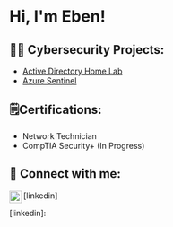 <h1>Hi, I'm Eben! 
<h2>👨‍💻 Cybersecurity Projects:</h2>


  - [Active Directory Home Lab](https://github.com/eawuku/ActiveDirectoryLab)
  - [Azure Sentinel](https://github.com/eawuku/ActiveDirectoryLab)

<h2> 🗒️Certifications:</h2>

- Network Technician
- CompTIA Security+ (In Progress)
  

<h2> 🤳 Connect with me:</h2>

<img align="left" alt="eawuku | LinkedIn" width="22px" src="https://cdn.jsdelivr.net/npm/simple-icons@v3/icons/linkedin.svg"/>[linkedin]

[linkedin]: 

<!--
**eawuku/eawuku** is a ✨ _special_ ✨ repository because its `README.md` (this file) appears on your GitHub profile.

Here are some ideas to get you started:

- 🔭 I’m currently working on ...
- 🌱 I’m currently learning ...
- 👯 I’m looking to collaborate on ...
- 🤔 I’m looking for help with ...
- 💬 Ask me about ...
- 📫 How to reach me: ...
- 😄 Pronouns: ...
- ⚡ Fun fact: ...
-->
